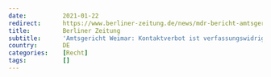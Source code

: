 ```yaml
---
date:          2021-01-22
redirect:      https://www.berliner-zeitung.de/news/mdr-bericht-amtsgericht-haelt-allgemeines-kontaktverbot-fuer-verfassungswidrig-li.134388
title:         Berliner Zeitung
subtitle:      'Amtsgericht Weimar: Kontaktverbot ist verfassungswidrig'
country:       DE
categories:    [Recht]
tags:          []
---
```

